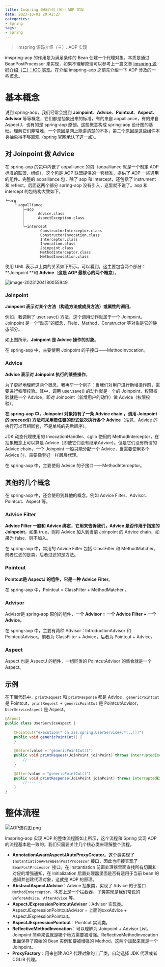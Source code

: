 ```yaml
---
title: Imspring 源码介绍（三）：AOP 实现
date: 2023-10-01 20:42:27
categories:
- Spring
tags:
- Spring
---
```


> Imspring 源码介绍（三）：AOP 实现

<!--more-->

imspring-aop 的作用是为满足条件的 Bean 创建一个代理对象，本质是通过 BeanPostProcessor 来实现，如果不理解原理可以参考上一篇文章 [Imspring 源码介绍（二）：IOC 实现]()。在介绍 imspring-aop 之前先介绍一下 AOP 涉及的一些概念。

# 基本概念

说到 spring-aop，我们经常会提到 **Joinpoint**、**Advice**、**Pointcut**、**Aspect**、**Advisor** 等等概念，它们都是抽象出来的标准，有的来自 aopalliance，有的来自 AspectJ，也有的是 spring-aop 原创。这些概念构成 spring-aop 设计图的基础。理解它们非常难，一个原因是网上能讲清楚的不多，第二个原因是这些组件本身抽象得不够直观（spring 官网承认了这一点）。

## 对 Joinpoint 做 Advice

在 spring-aop 的包中内嵌了 aopalliance 的包（aopalliance 就是一个制定 AOP 标准的联盟、组织），这个包是 AOP 联盟提供的一套标准，提供了 AOP 一些通用的组件。完整的 aopalliance 包，除了 aop 和 intercept，还包括了 instrument 和 reflect，后面这两个部分 spring-aop 没有引入，这里就不说了。aop 和 intercept 的包结构大致如下。

```
└─org
    └─aopalliance
        ├─aop
        │      Advice.class
        │      AspectException.class
        │
        └─intercept
                ConstructorInterceptor.class
                ConstructorInvocation.class
                Interceptor.class
                Invocation.class
                Joinpoint.class
                MethodInterceptor.class
                MethodInvocation.class
```

使用 UML 表示以上类的关系如下所示。可以看到，这主要包含两个部分：**Joinpoint **和 **Advice**（**这是 AOP 最核心的两个概念**）。

![image-20231204180055949](image-20231204180055949.png)

### Joinpoint

**Joinpoint 表示对某个方法（构造方法或成员方法）或属性的调用**。

例如，我调用了 user.save() 方法，这个调用动作就属于一个 Joinpoint。Joinpoint 是一个“动态”的概念，Field、Method、Constructor 等对象是它的静态部分。

如上图所示，**Joinpoint 是 Advice 操作的对象**。

在 spring-aop 中，主要使用 Joinpoint 的子接口——MethodInvocation。

### Advice

**Advice 表示对 Joinpoint 执行的某些操作**。

为了更好地理解这两个概念，我再举一个例子：当我们对用户进行新增操作前，需要进行权限校验。其中，调用 user.save() 的动作就是一个的 Joinpoint，权限校验就是一个 Advice，即对 Joinpoint（新增用户的动作）做 Advice（权限校验）。

**在 spring-aop 中，Joinpoint 对象持有了一条 Advice chain ，调用 Joinpoint 的 proceed() 方法将采用责任链的形式依次执行各个 Advice**（注意，Advice 的执行可以互相嵌套，不是单纯的先后顺序）。

JDK 动态代理使用的 InvocationHandler、cglib 使用的 MethodInterceptor，在抽象概念上可以算是 Advice（即使它们没有继承Advice）。但是它们没有所谓的 Advice chain，一个 Joinpoint 一般只能分配一个 Advice，当需要使用多个 Advice 时，需要像套娃一样层层代理。

在 spring-aop 中，主要使用 Advice 的子接口——MethodInterceptor。

## 其他的几个概念

在 spring-aop 中，还会使用到其他的概念，例如 Advice Filter、Advisor、Pointcut、Aspect 等。

### Advice Filter

**Advice Filter 一般和 Advice 绑定，它用来告诉我们，Advice 是否作用于指定的 Joinpoint**，如果 true，则将 Advice 加入到当前 Joinpoint 的 Advice chain，如果为 false，则不加入。

在 spring-aop 中，常用的 Advice Filter 包括 ClassFilter 和 MethodMatcher，前者过滤的是类，后者过滤的是方法。

### Pointcut

**Pointcut是 AspectJ 的组件，它是一种 Advice Filter**。

在 spring-aop 中，Pointcut = ClassFilter + MethodMatcher 。

### Advisor

Advisor是 spring-aop 原创的组件，**一个 Advisor = 一个 Advice Filter + 一个 Advice**。

在 spring-aop 中，主要有两种 Advisor：IntroductionAdvisor 和 PointcutAdvisor。前者为 ClassFilter + Advice，后者为 Pointcut + Advice。

### Aspect

Aspect 也是 AspectJ 的组件，一组同类的 PointcutAdvisor 的集合就是一个 Aspect。

## 示例

在下面代码中，`printRequest` 和 `printResponse` 都是 Advice，`genericPointCut` 是 Pointcut，`printRequest + genericPointCut` 是 PointcutAdvisor，`UserServiceAspect` 是 Aspect。

```java
@Aspect
public class UserServiceAspect {
        
    @Pointcut("execution(* cn.zzs.spring.UserService+.*(..)))")
    public void genericPointCut() {
    }
    
    @Before(value = "genericPointCut()")
    public void printRequest(JoinPoint joinPoint) throws InterruptedException {
        //······
    }  
    
    @After(value = "genericPointCut()")
    public void printResponse(JoinPoint joinPoint) throws InterruptedException {
        //······;
    }  
}
```

# 整体流程

![AOP流程图.png](AOP流程图.png)

Imspring-aop 实现 AOP 的整体流程图如上所示，这个流程和 Spring 实现 AOP 的流程基本是一致的。我们只需要关注几个核心类来理解整个流程。

* **AnnotationAwareAspectJAutoProxyCreator**。这个类实现了 `InstantiationAwareBeanPostProcessor` 接口，因此也间接实现了 `BeanPostProcessor `接口。在 Instantiation 前置处理器里面查找所有切面和对应的增强通知，在 Initialization 后置处理器里面是否有适用于当前 bean 的通知并创建代理对象，这就是 AOP 的原理。
* **AbstractAspectJAdvice**：Advice 抽象类，实现了 Advice 的子接口 `MethodInterceptor`，本质上是一个拦截器，子类实现是我们常说的 `BeforeAdvice`、`AfterAdvice` 等。
* **AspectJExpressionPointcutAdvisor**：Advisor 实现类。AspectJExpressionPointcutAdvisor = 上面的xxxAdvice + AspectJExpressionPointcut。
* **AspectJExpressionPointcut**：Pointcut 实现类。
* **ReflectiveMethodInvocation**：可以理解为 Joinpoint + Advisor List。Joinpoint 简单来说就是哪个地方需要被增强。ReflectiveMethodInvocation 里面保存了原始的 Bean 实例和要被增强的 Method，这两个加起来就是一个 Joinpoint。
* **ProxyFactory**：用来创建 AOP 代理对象的工厂类，自动选择 JDK 代理或者 CGLIB 代理。
